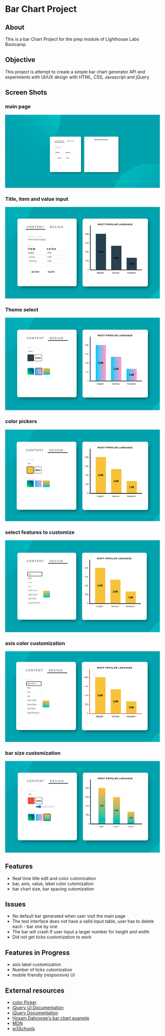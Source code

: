 # Bar Chart Project

## About

This is a bar Chart Project for the prep module of Lighthouse Labs Bootcamp

## Objective

This project is attempt to create a simple bar chart generator API and experiments with UI/UX design with HTML, CSS, Javascript and jQuery

## Screen Shots

### main page

![main interface](./screenshots/1.png)

### Title, item and value input

![main interface](./screenshots/2.png)

### Theme select

![main interface](./screenshots/3.png)

### color pickers

![main interface](./screenshots/4.png)

### select features to customize

![main interface](./screenshots/5.png)

### axis color customization

![main interface](./screenshots/6.png)

### bar size customization

![main interface](./screenshots/7.png)

## Features

- Real time title edit and color cutomization
- bar, axis, value, label color cutomization
- bar chart size, bar spacing cutomization

## Issues

- No default bar generated when user visit the main page
- The test interface does not have a valid input table, user has to delete each - bar one by one
- The bar will crash If user input a larger number for height and width
- Did not get ticks customization to work

## Features in Progress

- axis label customization
- Number of ticks cutomization
- mobile friendly (responsive) UI

## External resources

- [color Picker](https://github.com/philzet/ColorPick.js)
- [jQuery UI Documentation](https://api.jqueryui.com/)
- [jQuery Documentation](https://api.jquery.com/)
- [Hosam Dahrooge's bar chart example](https://github.com/Just-Hosam/barChartStretch)
- [MDN](https://developer.mozilla.org/en-US/docs/Web/JavaScript)
- [w3Schools](https://www.w3schools.com/)
